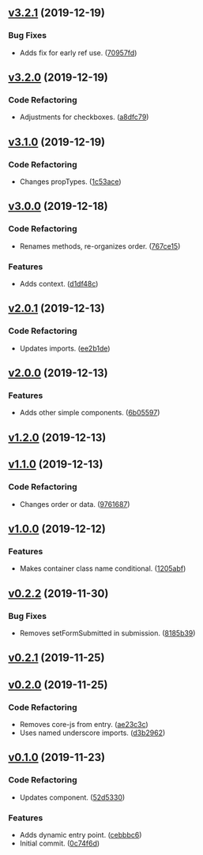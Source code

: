 <a name="v3.2.1"></a>
## [v3.2.1](https://github.com/alexseitsinger/react-simple-form/compare/v3.2.0...v3.2.1) (2019-12-19)

### Bug Fixes
- Adds fix for early ref use. ([70957fd](https://github.com/alexseitsinger/react-simple-form/commit/70957fd07620b0d3cc6bcb4818da262cfeb6d69c))


<a name="v3.2.0"></a>
## [v3.2.0](https://github.com/alexseitsinger/react-simple-form/compare/v3.1.0...v3.2.0) (2019-12-19)

### Code Refactoring
- Adjustments for checkboxes. ([a8dfc79](https://github.com/alexseitsinger/react-simple-form/commit/a8dfc797556f3b815d6c54db370cf2d739afe965))


<a name="v3.1.0"></a>
## [v3.1.0](https://github.com/alexseitsinger/react-simple-form/compare/v3.0.0...v3.1.0) (2019-12-19)

### Code Refactoring
- Changes propTypes. ([1c53ace](https://github.com/alexseitsinger/react-simple-form/commit/1c53ace4989b8c88e9da543ea76ad7e1fc61c796))


<a name="v3.0.0"></a>
## [v3.0.0](https://github.com/alexseitsinger/react-simple-form/compare/v2.0.1...v3.0.0) (2019-12-18)

### Code Refactoring
- Renames methods, re-organizes order. ([767ce15](https://github.com/alexseitsinger/react-simple-form/commit/767ce159bcaa7ad5584da79e240ce23a74181822))

### Features
- Adds context. ([d1df48c](https://github.com/alexseitsinger/react-simple-form/commit/d1df48ce5783c53eeca4f3e5d6e747fc49ee7d66))


<a name="v2.0.1"></a>
## [v2.0.1](https://github.com/alexseitsinger/react-simple-form/compare/v2.0.0...v2.0.1) (2019-12-13)

### Code Refactoring
- Updates imports. ([ee2b1de](https://github.com/alexseitsinger/react-simple-form/commit/ee2b1deb50664edf2f45cdea2fd6cbf49e4dd0bd))


<a name="v2.0.0"></a>
## [v2.0.0](https://github.com/alexseitsinger/react-simple-form/compare/v1.2.0...v2.0.0) (2019-12-13)

### Features
- Adds other simple components. ([6b05597](https://github.com/alexseitsinger/react-simple-form/commit/6b05597a9b27288b53bea79bd355dfe123f311cf))


<a name="v1.2.0"></a>
## [v1.2.0](https://github.com/alexseitsinger/react-simple-form/compare/v1.1.0...v1.2.0) (2019-12-13)


<a name="v1.1.0"></a>
## [v1.1.0](https://github.com/alexseitsinger/react-simple-form/compare/v1.0.0...v1.1.0) (2019-12-13)

### Code Refactoring
- Changes order or data. ([9761687](https://github.com/alexseitsinger/react-simple-form/commit/976168795d2ccc558090a1646e07a3247bab46e9))


<a name="v1.0.0"></a>
## [v1.0.0](https://github.com/alexseitsinger/react-simple-form/compare/v0.2.2...v1.0.0) (2019-12-12)

### Features
- Makes container class name conditional. ([1205abf](https://github.com/alexseitsinger/react-simple-form/commit/1205abf3b405c6f7345f5e00a261782c4916d2c8))


<a name="v0.2.2"></a>
## [v0.2.2](https://github.com/alexseitsinger/react-simple-form/compare/v0.2.1...v0.2.2) (2019-11-30)

### Bug Fixes
- Removes setFormSubmitted in submission. ([8185b39](https://github.com/alexseitsinger/react-simple-form/commit/8185b3979f6c5cc4b2b00c7ea176176c54a8506b))


<a name="v0.2.1"></a>
## [v0.2.1](https://github.com/alexseitsinger/react-simple-form/compare/v0.2.0...v0.2.1) (2019-11-25)


<a name="v0.2.0"></a>
## [v0.2.0](https://github.com/alexseitsinger/react-simple-form/compare/v0.1.0...v0.2.0) (2019-11-25)

### Code Refactoring
- Removes core-js from entry. ([ae23c3c](https://github.com/alexseitsinger/react-simple-form/commit/ae23c3cef0cef51f2cb45ca3cb40733b19a30607))
- Uses named underscore imports. ([d3b2962](https://github.com/alexseitsinger/react-simple-form/commit/d3b296283cc83dbdf5a99d4f4b1feb09f1f6a18f))


<a name="v0.1.0"></a>
## [v0.1.0](https://github.com/alexseitsinger/react-simple-form/compare/0c74f6d431803b5744606d26c6a638aec626affd...v0.1.0) (2019-11-23)

### Code Refactoring
- Updates component. ([52d5330](https://github.com/alexseitsinger/react-simple-form/commit/52d5330bfac27ebe376a0e905e026e0ff93437d9))

### Features
- Adds dynamic entry point. ([cebbbc6](https://github.com/alexseitsinger/react-simple-form/commit/cebbbc6269e8d01d6b036dd1b7286e200986c411))
- Initial commit. ([0c74f6d](https://github.com/alexseitsinger/react-simple-form/commit/0c74f6d431803b5744606d26c6a638aec626affd))


